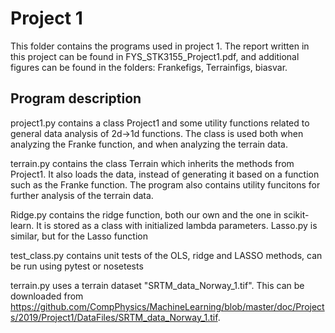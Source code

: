 # Project 1
This folder contains the programs used in project 1. The report written in this project can be found in FYS_STK3155_Project1.pdf, and additional figures can be found in the folders: Frankefigs, Terrainfigs, biasvar.

## Program description
project1.py contains a class Project1 and some utility functions related to general data analysis of 2d->1d functions. The class is used both when analyzing the Franke function, and when analyzing the terrain data.

terrain.py contains the class Terrain which inherits the methods from Project1. It also loads the data, instead of generating it based on a function such as the Franke function. The program also contains utility funcitons for further analysis of the terrain data.

Ridge.py contains the ridge function, both our own and the one in scikit-learn. It is stored as a class with initialized lambda parameters. Lasso.py is similar, but for the Lasso function

test_class.py contains unit tests of the OLS, ridge and LASSO methods, can be run using pytest or nosetests

terrain.py uses a terrain dataset "SRTM_data_Norway_1.tif". This can be downloaded from https://github.com/CompPhysics/MachineLearning/blob/master/doc/Projects/2019/Project1/DataFiles/SRTM_data_Norway_1.tif.
